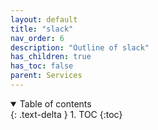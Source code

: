 ```yaml
---
layout: default
title: "slack"
nav_order: 6
description: "Outline of slack"
has_children: true
has_toc: false
parent: Services
---
```


<details open markdown="block">
  <summary>
    Table of contents
  </summary>
  {: .text-delta }
1. TOC
{:toc}
</details>